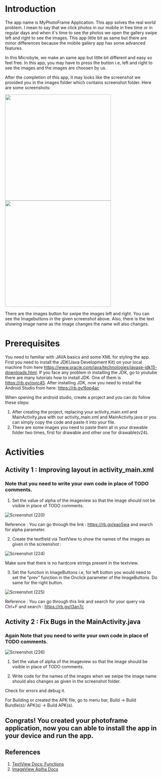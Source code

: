 # Introduction

The app name is MyPhotoFrame Application. This app solves the real world problem. I mean to say that we click photos in our mobile in free time or in 
regular days and when it's time to see the photos we open the gallery swipe left and right to see the images. This app little bit as same but there are minor differences 
because the mobile gallery app has some advanced features. 

In this Microbyte, we make an same app but little bit different and easy so feel free. In this app, you may have to press the button i.e, left and right to see the images and 
the images are choosen by us.

After the completion of this app, it may looks like the screenshot we provided you in the images folder which contains screenshot folder.
Here are some screenshots:

<img src="https://github.com/deepak-prajapatii/Miscellaneous/blob/android_tasks/PhotoFrame%20Application/images/Screenshot/Screenshot_1.jpg" width="350" >
<img src="https://github.com/deepak-prajapatii/Miscellaneous/blob/android_tasks/PhotoFrame%20Application/images/Screenshot/Screenshot_2.jpg" width="350" >

There are the images button for swipe the images left and right. You can see the Imagebuttons in the given screenshot above. Also, there is the text showing image name as the image 
changes the name will also changes.

# Prerequisites

You need to familiar with JAVA basics and some XML for styling the app.
First you need to install the JDK(Java Development Kit) on your local machine from here https://www.oracle.com/java/technologies/javase-jdk15-downloads.html. If you face any problem in installing the JDK, go to youtube there are many tutorials how to install JDK. One of them is https://rb.gy/qvic45. 
After installing JDK, now you need to install the Android Studio from here:  https://rb.gy/6op4ac 

When opening the android studio, create a project and you can do follow these steps:
1. After creating the project, replacing your activity_main.xml and MainActivity.java  with our activity_main.xml and MainActivity.java or you can simply copy the code and paste it into your file.
2. There are some images you need to paste them all in your drawable folder two times, first for drawable and other one for drawable(v24).


# Activities

## Activity 1 : Improving layout in activity_main.xml
### Note that you need to write your own code in place of TODO comments.

1. Set the value of alpha of the imageview so that the image should not be visible in place of TODO comments.
 
 ![Screenshot (220)](https://user-images.githubusercontent.com/65127291/96956760-977dcd00-1516-11eb-9900-788cb72b4bcb.png)
 
 Reference : You can go through the link : https://rb.gy/eao5wa  and search for alpha parameter.

2. Create the textfield via TextView to show the names of the images as given in the screenshot :

![Screenshot (224)](https://user-images.githubusercontent.com/65127291/96957824-59ce7380-1519-11eb-8d92-fc3022908066.png)

Make sure that there is no hardcore strings present in the textview.

3. Set the function in ImageButtons i.e, for left button you would need to set the "prev" function in the Onclick parameter of the ImageButtons. Do same for the right button.

![Screenshot (225)](https://user-images.githubusercontent.com/65127291/96957872-7b2f5f80-1519-11eb-9ee9-d61c96fca70a.png)

Reference : You can go through this link and search for your query via Ctrl+F and search :  https://rb.gy/l3an7c


## Activity 2 : Fix Bugs in the MainActivity.java
### Again Note that you need to write your own code in place of TODO comments.

![Screenshot (226)](https://user-images.githubusercontent.com/65127291/96958119-2a6c3680-151a-11eb-98f6-ef9ac6999683.png)

1. Set the value of alpha of the imageview so that the image should be visible in place of TODO comments.

2. Write code for the names of the images when we swipe the image name should also changes as given in the screenshot folder.


Check for errors and debug it.

For Building or created the APK file, go to menu bar, Build -> Build Bundle(s)/ APK(s) -> Build APK(s).

## Congrats! You created your photoframe application, now you can able to install the app in your device and run the app.

## References 
1. [TextView Docs: Functions](https://developer.android.com/reference/android/widget/TextView)
2. [ImageView Aplha Docs](https://stackoverflow.com/questions/4931071/android-and-setting-alpha-for-image-view-alpha)

